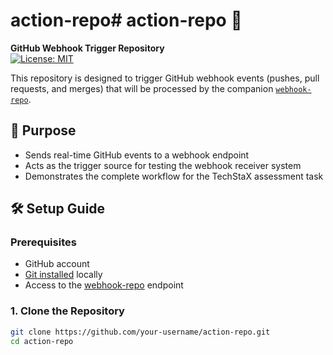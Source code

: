 # action-repo# action-repo 🚀
**GitHub Webhook Trigger Repository**  
[![License: MIT](https://img.shields.io/badge/License-MIT-yellow.svg)](https://opensource.org/licenses/MIT)

This repository is designed to trigger GitHub webhook events (pushes, pull requests, and merges) that will be processed by the companion [`webhook-repo`](https://github.com/your-username/webhook-repo).

## 📌 Purpose
- Sends real-time GitHub events to a webhook endpoint
- Acts as the trigger source for testing the webhook receiver system
- Demonstrates the complete workflow for the TechStaX assessment task

## 🛠 Setup Guide

### Prerequisites
- GitHub account
- [Git installed](https://git-scm.com/downloads) locally
- Access to the [webhook-repo](https://github.com/your-username/webhook-repo) endpoint

### 1. Clone the Repository
```bash
git clone https://github.com/your-username/action-repo.git
cd action-repo
